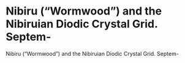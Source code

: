 # Nibiru (“Wormwood”) and the Nibiruian Diodic Crystal Grid. Septem-

Nibiru (“Wormwood”) and the Nibiruian Diodic Crystal Grid. Septem-